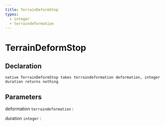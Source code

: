 ```yaml
---
title: TerrainDeformStop
types:
  - integer
  - terraindeformation
---
```


# TerrainDeformStop

## Declaration

```jass
native TerrainDeformStop takes terraindeformation deformation, integer duration returns nothing
```

## Parameters
deformation `terraindeformation`
: 

duration `integer`
: 
